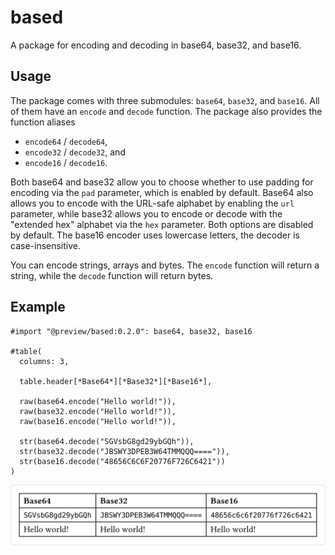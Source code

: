 # based

A package for encoding and decoding in base64, base32, and base16.

## Usage

The package comes with three submodules: `base64`, `base32`, and `base16`. All of them have an `encode` and `decode` function. The package also provides the function aliases

- `encode64` / `decode64`,
- `encode32` / `decode32`, and
- `encode16` / `decode16`.

Both base64 and base32 allow you to choose whether to use padding for encoding via the `pad` parameter, which is enabled by default. Base64 also allows you to encode with the URL-safe alphabet by enabling the `url` parameter, while base32 allows you to encode or decode with the "extended hex" alphabet via the `hex` parameter. Both options are disabled by default. The base16 encoder uses lowercase letters, the decoder is case-insensitive.

You can encode strings, arrays and bytes. The `encode` function will return a string, while the `decode` function will return bytes.

## Example

```typ
#import "@preview/based:0.2.0": base64, base32, base16

#table(
  columns: 3,
  
  table.header[*Base64*][*Base32*][*Base16*],

  raw(base64.encode("Hello world!")),
  raw(base32.encode("Hello world!")),
  raw(base16.encode("Hello world!")),

  str(base64.decode("SGVsbG8gd29ybGQh")),
  str(base32.decode("JBSWY3DPEB3W64TMMQQQ====")),
  str(base16.decode("48656C6C6F20776F726C6421"))
)
```

![Result of example code.](./assets/example.svg)
